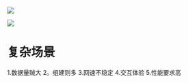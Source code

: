 

![](https://tva1.sinaimg.cn/large/008i3skNgy1gvsmffzy8dj30w40o20u5.jpg)


![](https://tva1.sinaimg.cn/large/008i3skNgy1gvsmn2e326j317b0u0jw0.jpg)

# 复杂场景

1.数据量贼大
2。组建则多
3.网速不稳定
4.交互体验
5.性能要求高
